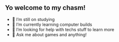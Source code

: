 ## Yo welcome to my chasm!

<!--
**wanderingallen/wanderingallen** is a ✨ _special_ ✨ repository because its `README.md` (this file) appears on your GitHub profile.
-->

- 🔭 I’m still on studying
- 🌱 I’m currently learning computer builds
- 🤔 I’m looking for help with techs stuff to learn more
- 💬 Ask me about games and anything!
